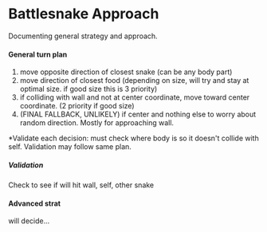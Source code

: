 # Battlesnake Approach

Documenting general strategy and approach.

#### General turn plan
  1. move opposite direction of closest snake (can be any body part)
  2. move direction of closest food (depending on size, will try and stay at optimal size. if good size this is 3 priority)
  3. if colliding with wall and not at center coordinate, move toward center coordinate. (2 priority if good size)
  4. (FINAL FALLBACK, UNLIKELY) if center and nothing else to worry about random direction. Mostly for approaching wall.
  
  *Validate each decision: must check where body is so it doesn't collide with self. Validation may follow same plan.
  ##### Validation
  Check to see if will hit wall, self, other snake
  
#### Advanced strat
will decide...
